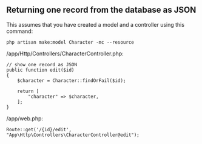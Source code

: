 ## Returning one record from the database as JSON

This assumes that you have created a model and a controller using this command:

    php artisan make:model Character -mc --resource

/app/Http/Controllers/CharacterController.php:

    // show one record as JSON
    public function edit($id)
    {
        $character = Character::findOrFail($id);

        return [
            "character" => $character,
        ];
    }

/app/web.php:

    Route::get('/{id}/edit', "App\Http\Controllers\CharacterController@edit");